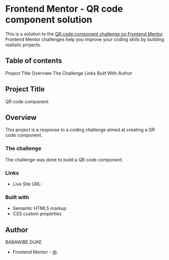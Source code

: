 # Frontend Mentor - QR code component solution

This is a solution to the [QR code component challenge on Frontend Mentor](https://www.frontendmentor.io/challenges/qr-code-component-iux_sIO_H). Frontend Mentor challenges help you improve your coding skills by building realistic projects. 

## Table of contents

Project Title
Overview
The Challenge
Links
Built With
Author

## Project Title
 QR code component 
## Overview
This project is a response to a coding challenge aimed at creating a QR code component.


### The challenge
The challenge was done to build a QR code component.

### Links
- Live Site URL: 


### Built with
- Semantic HTML5 markup
- CSS custom properties


## Author
BABAWIBE DUKE
- Frontend Mentor - [@](https://www.frontendmentor.io/profile/Babapara)


